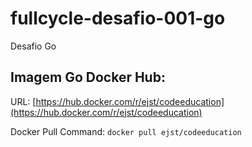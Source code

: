 # fullcycle-desafio-001-go
Desafio Go

## Imagem Go Docker Hub:

URL: [https://hub.docker.com/r/ejst/codeeducation](https://hub.docker.com/r/ejst/codeeducation)

Docker Pull Command: ``docker pull ejst/codeeducation``
